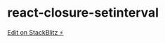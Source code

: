 # react-closure-setinterval

[Edit on StackBlitz ⚡️](https://stackblitz.com/edit/react-closure-setinterval)
